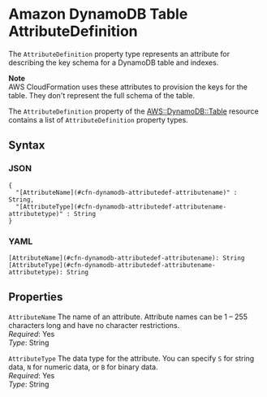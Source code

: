 # Amazon DynamoDB Table AttributeDefinition<a name="aws-properties-dynamodb-attributedef"></a>

The `AttributeDefinition` property type represents an attribute for describing the key schema for a DynamoDB table and indexes\.

**Note**  
AWS CloudFormation uses these attributes to provision the keys for the table\. They don't represent the full schema of the table\.

The `AttributeDefinition` property of the [AWS::DynamoDB::Table](aws-resource-dynamodb-table.md) resource contains a list of `AttributeDefinition` property types\.

## Syntax<a name="w4ab1c21c10c99c14c22b9"></a>

### JSON<a name="aws-properties-dynamodb-attributedef-syntax.json"></a>

```
{
  "[AttributeName](#cfn-dynamodb-attributedef-attributename)" : String,
  "[AttributeType](#cfn-dynamodb-attributedef-attributename-attributetype)" : String
}
```

### YAML<a name="aws-properties-dynamodb-attributedef-syntax.yaml"></a>

```
[AttributeName](#cfn-dynamodb-attributedef-attributename): String
[AttributeType](#cfn-dynamodb-attributedef-attributename-attributetype): String
```

## Properties<a name="w4ab1c21c10c99c14c22c11"></a>

`AttributeName`  <a name="cfn-dynamodb-attributedef-attributename"></a>
The name of an attribute\. Attribute names can be 1 – 255 characters long and have no character restrictions\.  
*Required*: Yes  
*Type*: String

`AttributeType`  <a name="cfn-dynamodb-attributedef-attributename-attributetype"></a>
The data type for the attribute\. You can specify `S` for string data, `N` for numeric data, or `B` for binary data\.  
*Required*: Yes  
*Type*: String